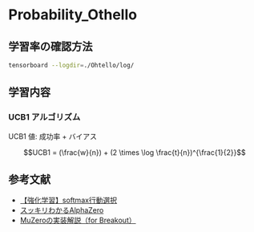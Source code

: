 # Probability_Othello

## 学習率の確認方法

```bash
tensorboard --logdir=./Ohtello/log/
```

## 学習内容

### UCB1 アルゴリズム

UCB1 値: 成功率 + バイアス

```math
UCB1 = (\frac{w}{n}) + (2 \times \log \frac{t}{n})^{\frac{1}{2}}
```

## 参考文献

- [【強化学習】softmax行動選択](https://www.tcom242242.net/entry/ai-2/%E5%BC%B7%E5%8C%96%E5%AD%A6%E7%BF%92/softmax/)
- [スッキリわかるAlphaZero](https://horomary.hatenablog.com/entry/2021/06/21/000500)
- [MuZeroの実装解説（for Breakout）](https://horomary.hatenablog.com/entry/2021/08/04/205601)
